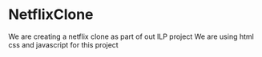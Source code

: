 # NetflixClone

We are creating a netflix clone as part of out ILP project
We are using html css and javascript for this project
